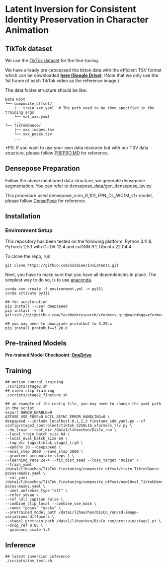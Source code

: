 # Latent Inversion for Consistent Identity Preservation in Character Animation

## TikTok dataset
We use the [TikTok dataset](https://www.yasamin.page/hdnet_tiktok) for the fine-tuning. 

We have already pre-processed the tiktok data with the efficient TSV format which can be downloaded **[here (Google Drive)](https://drive.google.com/file/d/1_b4naNB1QozGL-tKyHwSSYzTw8RIh5z3/view?usp=sharing)**. (Note that we only use the 1st frame of each TikTok video as the reference image.)

The data folder structure should be like:

```
Data Root
└── composite_offset/
    ├── train_xxx.yaml  # The path need to be then specified in the training args
    └── val_xxx.yaml
    ...
└── TikTokDance/
    ├── xxx_images.tsv
    └── xxx_poses.tsv
    ...
```

*PS: If you want to use your own data resource but with our TSV data structure, please follow [PREPRO.MD](https://github.com/Wangt-CN/DisCo/blob/main/PREPRO.md) for reference. 

## Densepose Preparation
Follow the above mentioned data structure, we generate densepose segmentation.
You can refer to densepose_data/gen_densepose_tsv.py

This procedure used densepose_rcnn_R_101_FPN_DL_WC1M_s1x model, please follow [DensePose](https://github.com/facebookresearch/detectron2/tree/main/projects/DensePose) for reference.

## Installation
### Environment Setup
This repository has been tested on the following platform:
Python 3.11.9, PyTorch 2.5.1 with CUDA 12.4 and cuDNN 9.1, Ubuntu 22.04.4

To clone the repo, run:
```
git clone https://github.com/SodaLee/InvLatents.git
```
Next, you have to make sure that you have all dependencies in place.
The simplest way to do so, is to use [anaconda](https://www.anaconda.com/). 
```
conda env create -f environment.yml -n py311
conda activate py311

## for acceleration
pip install --user deepspeed
pip install -v -U git+ssh://git@github.com/facebookresearch/xformers.git@main#egg=xformers

## you may need to downgrade prototbuf to 3.20.x
pip install protobuf==3.20.0
```

## Pre-trained Models
**Pre-trained Model Checkpoint: [OneDrive](https://entuedu-my.sharepoint.com/:f:/g/personal/tan317_e_ntu_edu_sg/EoH8KHplKPhGrIdKN6sPx_ABpurpPjNAvU3KdFgaPwNfJQ)**


## Training
```
## motion control training
./scripts/stage2.sh
## video clip training
./scripts/stage2_finetune.sh

## an example of the config file, you may need to change the yaml path in the script
export WANDB_ENABLE=0
AZFUSE_USE_FUSE=0 NCCL_ASYNC_ERROR_HANDLING=0 \
deepspeed --include localhost:0,1,2,3 finetune_sdm_yaml.py --cf config/stage2_controlnet/tiktok_S256L16_xformers_tsv.py \
--do_train --root_dir /data1/lihaochen/DisCo_run \
--local_train_batch_size 64 \
--local_eval_batch_size 64 \
--log_dir logs/tiktok_stage2_try0 \
--epochs 20 --deepspeed \
--eval_step 2000 --save_step 2000 \
--gradient_accumulate_steps 1 \
--learning_rate 2e-4 --fix_dist_seed --loss_target "noise" \
--train_yaml /data1/lihaochen/TikTok_finetuning/composite_offset/train_TiktokDance-poses-masks.yaml \
--val_yaml /data1/lihaochen/TikTok_finetuning/composite_offset/new10val_TiktokDance-poses-masks.yaml \
--unet_unfreeze_type "all" \
--refer_sdvae \
--ref_null_caption False \
--combine_clip_local --combine_use_mask \
--conds "poses" "masks" \
--pretrained_model_path /data1/lihaochen/DisCo_run/sd-image-variations-diffusers \
--stage1_pretrain_path /data1/lihaochen/DisCo_run/pretrain/stage1.pt \
--drop_ref 0.05 \
--guidance_scale 1.5
```

## Inference
```
## latent inversion inference
./scripts/inv_test.sh
```
